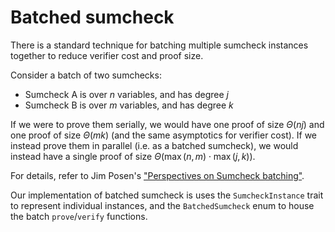 # Batched sumcheck

There is a standard technique for batching multiple sumcheck instances together to reduce verifier cost and proof size.

Consider a batch of two sumchecks:

- Sumcheck A is over $n$ variables, and has degree $j$
- Sumcheck B is over $m$ variables, and has degree $k$

If we were to prove them serially, we would have one proof of size $\Theta(nj)$ and one proof of size $\Theta(mk)$ (and the same asymptotics for verifier cost).
If we instead prove them in parallel (i.e. as a batched sumcheck), we would instead have a single proof of size $\Theta(\max(n, m) \cdot \max(j, k))$.

For details, refer to Jim Posen's ["Perspectives on Sumcheck batching"](https://hackmd.io/s/HyxaupAAA).

Our implementation of batched sumcheck is uses the `SumcheckInstance` trait to represent individual instances, and the `BatchedSumcheck` enum to house the batch `prove`/`verify` functions.
